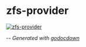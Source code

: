 # zfs-provider

[![zfs-provider](https://godoc.org/github.com/cerana/cerana/cmd/zfs-provider?status.svg)](https://godoc.org/github.com/cerana/cerana/cmd/zfs-provider)




--
*Generated with [godocdown](https://github.com/robertkrimen/godocdown)*
